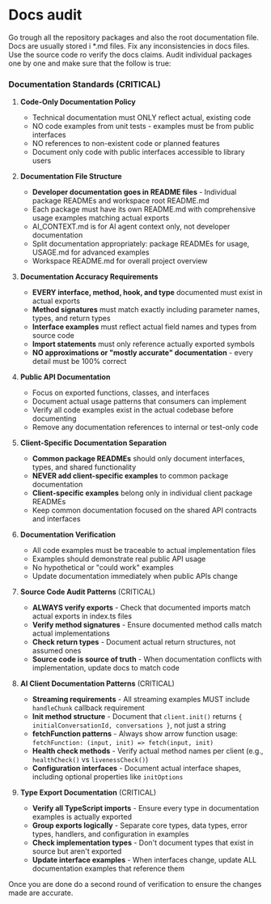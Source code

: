 # Docs audit

Go trough all the repository packages and also the root documentation file. Docs are usually stored i *.md files. Fix any inconsistencies in docs files. Use the source code ro verify the docs claims. Audit individual packages one by one and make sure that the follow is true:

### **Documentation Standards** (CRITICAL)

1. **Code-Only Documentation Policy**
   - Technical documentation must ONLY reflect actual, existing code
   - NO code examples from unit tests - examples must be from public interfaces
   - NO references to non-existent code or planned features
   - Document only code with public interfaces accessible to library users

2. **Documentation File Structure**
   - **Developer documentation goes in README files** - Individual package READMEs and workspace root README.md
   - Each package must have its own README.md with comprehensive usage examples matching actual exports
   - AI_CONTEXT.md is for AI agent context only, not developer documentation
   - Split documentation appropriately: package READMEs for usage, USAGE.md for advanced examples
   - Workspace README.md for overall project overview

3. **Documentation Accuracy Requirements**
   - **EVERY interface, method, hook, and type** documented must exist in actual exports
   - **Method signatures** must match exactly including parameter names, types, and return types
   - **Interface examples** must reflect actual field names and types from source code
   - **Import statements** must only reference actually exported symbols
   - **NO approximations or "mostly accurate" documentation** - every detail must be 100% correct

4. **Public API Documentation**
   - Focus on exported functions, classes, and interfaces
   - Document actual usage patterns that consumers can implement
   - Verify all code examples exist in the actual codebase before documenting
   - Remove any documentation references to internal or test-only code

5. **Client-Specific Documentation Separation**
   - **Common package READMEs** should only document interfaces, types, and shared functionality
   - **NEVER add client-specific examples** to common package documentation
   - **Client-specific examples** belong only in individual client package READMEs
   - Keep common documentation focused on the shared API contracts and interfaces

6. **Documentation Verification**
   - All code examples must be traceable to actual implementation files
   - Examples should demonstrate real public API usage
   - No hypothetical or "could work" examples
   - Update documentation immediately when public APIs change

7. **Source Code Audit Patterns** (CRITICAL)
   - **ALWAYS verify exports** - Check that documented imports match actual exports in index.ts files
   - **Verify method signatures** - Ensure documented method calls match actual implementations
   - **Check return types** - Document actual return structures, not assumed ones
   - **Source code is source of truth** - When documentation conflicts with implementation, update docs to match code

8. **AI Client Documentation Patterns** (CRITICAL)
   - **Streaming requirements** - All streaming examples MUST include `handleChunk` callback requirement
   - **Init method structure** - Document that `client.init()` returns `{ initialConversationId, conversations }`, not just a string
   - **fetchFunction patterns** - Always show arrow function usage: `fetchFunction: (input, init) => fetch(input, init)`
   - **Health check methods** - Verify actual method names per client (e.g., `healthCheck()` vs `livenessCheck()`)
   - **Configuration interfaces** - Document actual interface shapes, including optional properties like `initOptions`

9. **Type Export Documentation** (CRITICAL)
   - **Verify all TypeScript imports** - Ensure every type in documentation examples is actually exported
   - **Group exports logically** - Separate core types, data types, error types, handlers, and configuration in examples
   - **Check implementation types** - Don't document types that exist in source but aren't exported
   - **Update interface examples** - When interfaces change, update ALL documentation examples that reference them

Once you are done do a second round of verification to ensure the changes made are accurate.
